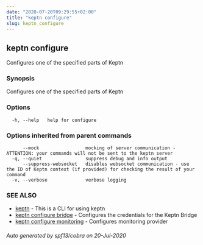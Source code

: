 ```yaml
---
date: "2020-07-20T09:29:55+02:00"
title: "keptn configure"
slug: keptn_configure
---
```

## keptn configure

Configures one of the specified parts of Keptn

### Synopsis

Configures one of the specified parts of Keptn

### Options

```
  -h, --help   help for configure
```

### Options inherited from parent commands

```
      --mock                 mocking of server communication - ATTENTION: your commands will not be sent to the keptn server
  -q, --quiet                suppress debug and info output
      --suppress-websocket   disables websocket communication - use the ID of Keptn context (if provided) for checking the result of your command
  -v, --verbose              verbose logging
```

### SEE ALSO

* [keptn](../keptn/)	 - This is a CLI for using keptn
* [keptn configure bridge](../keptn_configure_bridge/)	 - Configures the credentials for the Keptn Bridge
* [keptn configure monitoring](../keptn_configure_monitoring/)	 - Configures monitoring provider

###### Auto generated by spf13/cobra on 20-Jul-2020
